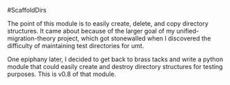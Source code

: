 #ScaffoldDirs

The point of this module is to easily create, delete, and copy directory structures. It came about because of the larger goal of my unified-migration-theory project, which got stonewalled when I discovered the difficulty of maintaining test directories for umt.

One epiphany later, I decided to get back to brass tacks and write a python module that could easily create and destroy directory structures for testing purposes. This is v0.8 of that module.

